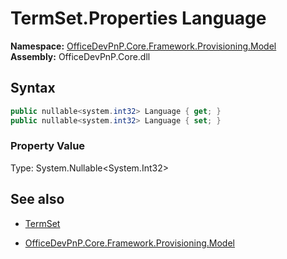 # TermSet.Properties Language
**Namespace:** [OfficeDevPnP.Core.Framework.Provisioning.Model](OfficeDevPnP.Core.Framework.Provisioning.Model.md)  
**Assembly:** OfficeDevPnP.Core.dll  
## Syntax
```C#
public nullable<system.int32> Language { get; }
public nullable<system.int32> Language { set; }
```

### Property Value
Type: System.Nullable<System.Int32>  

## See also
- [TermSet](TermSet.md) 

- [OfficeDevPnP.Core.Framework.Provisioning.Model](OfficeDevPnP.Core.Framework.Provisioning.Model.md)
